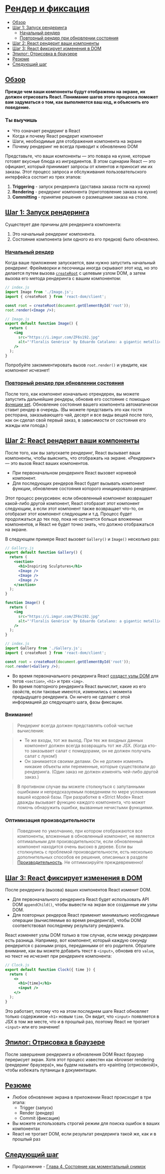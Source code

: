 # [Рендер и фиксация](../../index.md)

- [Обзор](#обзор)
- [Шаг 1: Запуск рендеринга](#шаг-1-запуск-рендеринга)
  - [Начальный рендер](#начальный-рендер)
  - [Повторный рендер при обновлении состояния](#повторный-рендер-при-обновлении-состояния)
- [Шаг 2: React рендерит ваши компоненты](#шаг-2-react-рендерит-ваши-компоненты)
- [Шаг 3: React фиксирует изменения в DOM](#шаг-3-react-фиксирует-изменения-в-dom)
- [Эпилог: Отрисовка в браузере](#эпилог-отрисовка-в-браузере)
- [Резюме](#резюме)
- [Следующий шаг](#следующий-шаг)

## [Обзор](#)

**Прежде чем ваши компоненты будут отображены на экране, их должен отрисовать React. Понимание шагов этого процесса поможет вам задуматься о том, как выполняется ваш код, и объяснить его поведение.**

### Ты выучишь

- Что означает рендеринг в React
- Когда и почему React рендерит компонент
- Шаги, необходимые для отображения компонента на экране
- Почему рендеринг не всегда приводит к обновлению DOM

Представьте, что ваши компоненты — это повара на кухне, которые готовят вкусные блюда из ингредиентов. В этом сценарии React — это официант, который принимает запросы от клиентов и приносит им их заказы. Этот процесс запроса и обслуживания пользовательского интерфейса состоит из трех этапов:

1. **Triggering** - запуск рендеринга (доставка заказа гостя на кухню)
2. **Rendering** - рендеринг компонента (приготовление заказа на кухне)
3. **Committing** - принятие решения о размещении заказа на столе.

## [Шаг 1: Запуск рендеринга](#)

Существует две причины для рендеринга компонента:

1. Это начальный рендеринг компонента.
2. Состояние компонента (или одного из его предков) было обновлено.

### [Начальный рендер](#)

Когда ваше приложение запускается, вам нужно запустить начальный рендеринг. Фреймворки и песочницы иногда скрывают этот код, но это делается путем вызова [`createRoot`](https://react.dev/reference/react-dom/client/createRoot) с целевым узлом DOM, а затем вызова его метода рендеринга с вашим компонентом:

```jsx
// index.js
import Image from './Image.js';
import { createRoot } from 'react-dom/client';

const root = createRoot(document.getElementById('root'));
root.render(<Image />);
```

```jsx
// Image.js
export default function Image() {
  return (
    <img
      src="https://i.imgur.com/ZF6s192.jpg"
      alt="'Floralis Genérica' by Eduardo Catalano: a gigantic metallic flower sculpture with reflective petals"
    />
  );
}
```

Попробуйте закомментировать вызов `root.render()` и увидите, как компонент исчезнет!

### [Повторный рендер при обновлении состояния](#)

После того, как компонент изначально отрендерен, вы можете запустить дальнейшие рендеры, обновив его состояние с помощью [функции set](https://react.dev/reference/react/useState#setstate). Обновление состояния вашего компонента автоматически ставит рендер в очередь. (Вы можете представить это как гостя ресторана, заказывающего чай, десерт и все виды вещей после того, как он сделал свой первый заказ, в зависимости от состояния его жажды или голода.)

## [Шаг 2: React рендерит ваши компоненты](#)

После того, как вы запускаете рендеринг, React вызывает ваши компоненты, чтобы выяснить, что отображать на экране. «Рендеринг» — это вызов React ваших компонентов.

- При первоначальном рендеринге React вызовет корневой компонент.
- Для последующих рендеров React будет вызывать компонент функции, обновление состояния которого инициировало рендеринг.

Этот процесс рекурсивен: если обновленный компонент возвращает какой-либо другой компонент, React отобразит этот компонент следующим, а если этот компонент также возвращает что-то, он отобразит этот компонент следующим и т.д. Процесс будет продолжаться до тех пор, пока не останется больше вложенных компонентов, и React не будет точно знать, что должно отображаться на экране.

В следующем примере React вызовет `Gallery()` и `Image()` несколько раз:

```jsx
// Gallery.js
export default function Gallery() {
  return (
    <section>
      <h1>Inspiring Sculptures</h1>
      <Image />
      <Image />
      <Image />
    </section>
  );
}

function Image() {
  return (
    <img
      src="https://i.imgur.com/ZF6s192.jpg"
      alt="'Floralis Genérica' by Eduardo Catalano: a gigantic metallic flower sculpture with reflective petals"
    />
  );
}
```

```jsx
// index.js
import Gallery from './Gallery.js';
import { createRoot } from 'react-dom/client';

const root = createRoot(document.getElementById('root'));
root.render(<Gallery />);
```

- Во время первоначального рендеринга React [создаст узлы DOM](https://developer.mozilla.org/docs/Web/API/Document/createElement) для тегов `<section>`, `<h1>` и трех `<img>`.
- Во время повторного рендеринга React вычислит, какие из его свойств, если таковые имеются, изменились с момента предыдущего рендеринга. Он ничего не сделает с этой информацией до следующего шага, фазы фиксации.

### Внимание!

> Рендеринг всегда должен представлять собой чистые вычисления:

> - Те же входы, тот же выход. При тех же входных данных компонент должен всегда возвращать тот же JSX. (Когда кто-то заказывает салат с помидорами, он не должен получать салат с луком!)
> - Он занимается своими делами. Он не должен изменять никакие объекты или переменные, которые существовали до рендеринга. (Один заказ не должен изменять чей-либо другой заказ.)

> В противном случае вы можете столкнуться с запутанными ошибками и непредсказуемым поведением по мере усложнения вашей кодовой базы. При разработке в «Strict Mode» React дважды вызывает функцию каждого компонента, что может помочь обнаружить ошибки, вызванные нечистыми функциями.

### Оптимизация производительности

> Поведение по умолчанию, при котором отображаются все компоненты, вложенные в обновленный компонент, не является оптимальным для производительности, если обновленный компонент находится очень высоко в дереве. Если вы столкнулись с проблемой производительности, есть несколько дополнительных способов ее решения, описанных в разделе [Производительность](https://reactjs.org/docs/optimizing-performance.html). Не оптимизируйте преждевременно!

## [Шаг 3: React фиксирует изменения в DOM](#)

После рендеринга (вызова) ваших компонентов React изменит DOM.

- Для первоначального рендеринга React будет использовать API DOM `appendChild()`, чтобы вывести на экран все созданные им узлы DOM.
- Для повторных рендеров React применит минимально необходимые операции (вычисляемые во время рендеринга!), чтобы DOM соответствовал последнему результату рендеринга.

React изменяет узлы DOM только в том случае, если между рендерами есть разница. Например, вот компонент, который каждую секунду рендерится с разными props, переданными от его родителя. Обратите внимание, как вы можете добавить текст в `<input>`, обновив его `value`, но текст не исчезнет при рендеринге компонента:

```jsx
// Clock.js
export default function Clock({ time }) {
  return (
    <>
      <h1>{time}</h1>
      <input />
    </>
  );
}
```

Это работает, потому что на этом последнем шаге React обновляет только содержимое `<h1>` новым `time`. Он видит, что `<input>` появляется в JSX в том же месте, что и в прошлый раз, поэтому React не трогает `<input>` или его значение!

## [Эпилог: Отрисовка в браузере](#)

После завершения рендеринга и обновления DOM React браузер перерисует экран. Хотя этот процесс известен как «browser rendering (рендеринг браузера)», мы будем называть его «painting (отрисовкой)», чтобы избежать путаницы в документации.

## [Резюме](#)

- Любое обновление экрана в приложении React происходит в три этапа:
  - Trigger (запуск)
  - Render (рендер)
  - Commit (фиксация)
- Вы можете использовать строгий режим для поиска ошибок в ваших компонентах
- React не трогает DOM, если результат рендеринга такой же, как и в прошлый раз

## [Следующий шаг](#)

- Продолжение - [Глава 4. Состояние как моментальный снимок](<./4. State as a Snapshot.md>)
